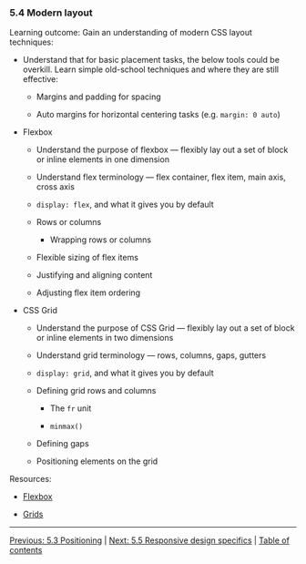 ### 5.4 Modern layout

Learning outcome: Gain an understanding of modern CSS layout techniques:

- Understand that for basic placement tasks, the below tools could be overkill. Learn simple old-school techniques and where they are still effective:

  - Margins and padding for spacing

  - Auto margins for horizontal centering tasks (e.g. `margin: 0 auto`)

- Flexbox

  - Understand the purpose of flexbox — flexibly lay out a set of block or inline elements in one dimension

  - Understand flex terminology — flex container, flex item, main axis, cross axis

  - `display: flex`, and what it gives you by default

  - Rows or columns

    - Wrapping rows or columns

  - Flexible sizing of flex items

  - Justifying and aligning content

  - Adjusting flex item ordering

- CSS Grid

  - Understand the purpose of CSS Grid — flexibly lay out a set of block or inline elements in two dimensions

  - Understand grid terminology — rows, columns, gaps, gutters

  - `display: grid`, and what it gives you by default

  - Defining grid rows and columns

    - The `fr` unit

    - `minmax()`

  - Defining gaps

  - Positioning elements on the grid

Resources:

- [Flexbox](https://developer.mozilla.org/docs/Learn/CSS/CSS_layout/Flexbox)

- [Grids](https://developer.mozilla.org/docs/Learn/CSS/CSS_layout/Grids)

---

[Previous: 5.3 Positioning](/curriculum/2-core/2-styling/5-3-positioning.md) | [Next: 5.5 Responsive design specifics](/curriculum/2-core/2-styling/5-5-responsive-design-specifics.md) | [Table of contents](/TOC.md)
